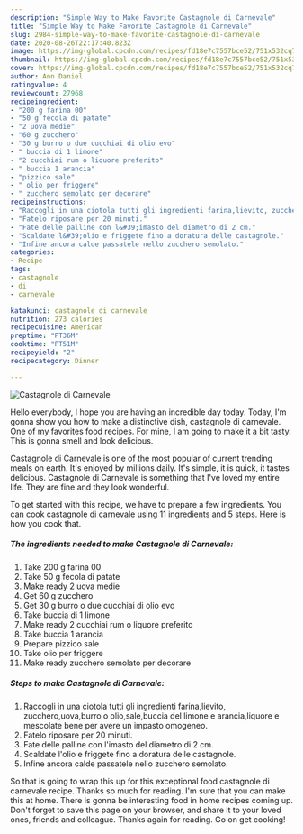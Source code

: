 ```yaml
---
description: "Simple Way to Make Favorite Castagnole di Carnevale"
title: "Simple Way to Make Favorite Castagnole di Carnevale"
slug: 2984-simple-way-to-make-favorite-castagnole-di-carnevale
date: 2020-08-26T22:17:40.823Z
image: https://img-global.cpcdn.com/recipes/fd18e7c7557bce52/751x532cq70/castagnole-di-carnevale-recipe-main-photo.jpg
thumbnail: https://img-global.cpcdn.com/recipes/fd18e7c7557bce52/751x532cq70/castagnole-di-carnevale-recipe-main-photo.jpg
cover: https://img-global.cpcdn.com/recipes/fd18e7c7557bce52/751x532cq70/castagnole-di-carnevale-recipe-main-photo.jpg
author: Ann Daniel
ratingvalue: 4
reviewcount: 27968
recipeingredient:
- "200 g farina 00"
- "50 g fecola di patate"
- "2 uova medie"
- "60 g zucchero"
- "30 g burro o due cucchiai di olio evo"
- " buccia di 1 limone"
- "2 cucchiai rum o liquore preferito"
- " buccia 1 arancia"
- "pizzico sale"
- " olio per friggere"
- " zucchero semolato per decorare"
recipeinstructions:
- "Raccogli in una ciotola tutti gli ingredienti farina,lievito, zucchero,uova,burro o olio,sale,buccia del limone e arancia,liquore e mescolate bene per avere un impasto omogeneo."
- "Fatelo riposare per 20 minuti."
- "Fate delle palline con l&#39;imasto del diametro di 2 cm."
- "Scaldate l&#39;olio e friggete fino a doratura delle castagnole."
- "Infine ancora calde passatele nello zucchero semolato."
categories:
- Recipe
tags:
- castagnole
- di
- carnevale

katakunci: castagnole di carnevale 
nutrition: 273 calories
recipecuisine: American
preptime: "PT36M"
cooktime: "PT51M"
recipeyield: "2"
recipecategory: Dinner

---
```



![Castagnole di Carnevale](https://img-global.cpcdn.com/recipes/fd18e7c7557bce52/751x532cq70/castagnole-di-carnevale-recipe-main-photo.jpg)

Hello everybody, I hope you are having an incredible day today. Today, I'm gonna show you how to make a distinctive dish, castagnole di carnevale. One of my favorites food recipes. For mine, I am going to make it a bit tasty. This is gonna smell and look delicious.



Castagnole di Carnevale is one of the most popular of current trending meals on earth. It's enjoyed by millions daily. It's simple, it is quick, it tastes delicious. Castagnole di Carnevale is something that I've loved my entire life. They are fine and they look wonderful.


To get started with this recipe, we have to prepare a few ingredients. You can cook castagnole di carnevale using 11 ingredients and 5 steps. Here is how you cook that.

<!--inarticleads1-->

##### The ingredients needed to make Castagnole di Carnevale:

1. Take 200 g farina 00
1. Take 50 g fecola di patate
1. Make ready 2 uova medie
1. Get 60 g zucchero
1. Get 30 g burro o due cucchiai di olio evo
1. Take  buccia di 1 limone
1. Make ready 2 cucchiai rum o liquore preferito
1. Take  buccia 1 arancia
1. Prepare pizzico sale
1. Take  olio per friggere
1. Make ready  zucchero semolato per decorare




<!--inarticleads2-->

##### Steps to make Castagnole di Carnevale:

1. Raccogli in una ciotola tutti gli ingredienti farina,lievito, zucchero,uova,burro o olio,sale,buccia del limone e arancia,liquore e mescolate bene per avere un impasto omogeneo.
1. Fatelo riposare per 20 minuti.
1. Fate delle palline con l&#39;imasto del diametro di 2 cm.
1. Scaldate l&#39;olio e friggete fino a doratura delle castagnole.
1. Infine ancora calde passatele nello zucchero semolato.




So that is going to wrap this up for this exceptional food castagnole di carnevale recipe. Thanks so much for reading. I'm sure that you can make this at home. There is gonna be interesting food in home recipes coming up. Don't forget to save this page on your browser, and share it to your loved ones, friends and colleague. Thanks again for reading. Go on get cooking!
